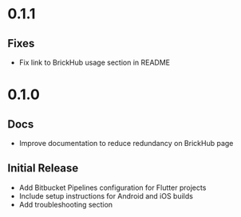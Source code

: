 # 0.1.1

## Fixes
- Fix link to BrickHub usage section in README

# 0.1.0

## Docs
- Improve documentation to reduce redundancy on BrickHub page

## Initial Release
- Add Bitbucket Pipelines configuration for Flutter projects
- Include setup instructions for Android and iOS builds
- Add troubleshooting section
